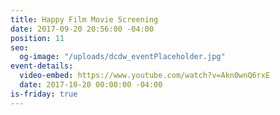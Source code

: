 ```yaml
---
title: Happy Film Movie Screening
date: 2017-09-20 20:56:00 -04:00
position: 11
seo:
  og-image: "/uploads/dcdw_eventPlaceholder.jpg"
event-details:
  video-embed: https://www.youtube.com/watch?v=Akn0wnQ6rxE
  date: 2017-10-20 00:00:00 -04:00
is-friday: true
---
```


